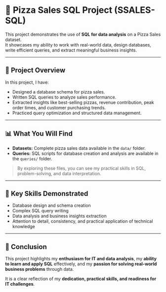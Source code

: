 # 🍕 Pizza Sales SQL Project (SSALES-SQL)

This project demonstrates the use of **SQL for data analysis** on a Pizza Sales dataset.  
It showcases my ability to work with real-world data, design databases, write efficient queries, and extract meaningful business insights.

---

## 📂 Project Overview

In this project, I have:

- Designed a database schema for pizza sales.  
- Written SQL queries to analyze sales performance.  
- Extracted insights like best-selling pizzas, revenue contribution, peak order times, and customer purchasing trends.  
- Practiced query optimization and structured data management.

---

## 📊 What You Will Find

- **Datasets:** Complete pizza sales data available in the `data/` folder.  
- **Queries:** SQL scripts for database creation and analysis are available in the `queries/` folder.  

> By exploring these files, you can see my practical skills in SQL, problem-solving, and data interpretation.

---

## 🔑 Key Skills Demonstrated

- Database design and schema creation  
- Complex SQL query writing  
- Data analysis and business insights extraction  
- Attention to detail, consistency, and practical application of technical knowledge  

---

## 🎯 Conclusion

This project highlights my **enthusiasm for IT and data analysis**, my **ability to learn and apply SQL** effectively, and my **passion for solving real-world business problems** through data.  

It is a clear reflection of my **dedication, practical skills, and readiness for IT challenges**.
